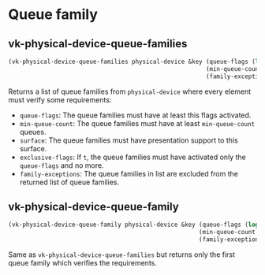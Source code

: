 
# Queue family

## vk-physical-device-queue-families

```lisp
(vk-physical-device-queue-families physical-device &key (queue-flags (logior VK_QUEUE_GRAPHICS_BIT VK_QUEUE_TRANSFER_BIT)) 
                                                        (min-queue-count 0) (surface nil) (exclusive-flags nil)
                                                        (family-exceptions nil))
```

Returns a list of queue families from `physical-device` where every element must verify some requirements:

* `queue-flags`: The queue families must have at least this flags activated. 
* `min-queue-count`: The queue families must have at least `min-queue-count` queues.
* `surface`: The queue families must have presentation support to this surface.
* `exclusive-flags`: If `t`, the queue families must have activated only the `queue-flags` and no more.
* `family-exceptions`: The queue families in list are excluded from the returned list of queue families.

## vk-physical-device-queue-family

```lisp
(vk-physical-device-queue-family physical-device &key (queue-flags (logior VK_QUEUE_GRAPHICS_BIT VK_QUEUE_TRANSFER_BIT)) 
                                                      (min-queue-count 0) (surface nil) (exclusive-flags nil)
                                                      (family-exceptions nil))
```

Same as `vk-physical-device-queue-families` but returns only the first queue family which verifies the requirements.
